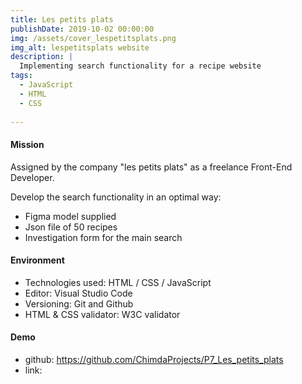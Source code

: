 ```yaml
---
title: Les petits plats
publishDate: 2019-10-02 00:00:00
img: /assets/cover_lespetitsplats.png
img_alt: lespetitsplats website
description: |
  Implementing search functionality for a recipe website
tags:
  - JavaScript
  - HTML
  - CSS
  
---
```

#### Mission
Assigned by the company "les petits plats" as a freelance Front-End Developer.

Develop the search functionality in an optimal way:
- Figma model supplied
- Json file of 50 recipes
- Investigation form for the main search

#### Environment
- Technologies used: HTML / CSS / JavaScript
- Editor: Visual Studio Code
- Versioning: Git and Github
- HTML & CSS validator: W3C validator

#### Demo
- github: https://github.com/ChimdaProjects/P7_Les_petits_plats
- link: 

